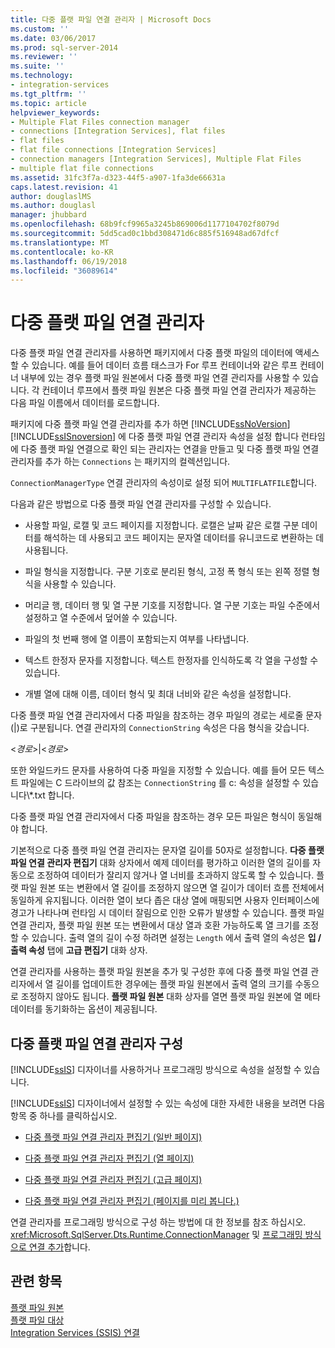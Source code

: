 ```yaml
---
title: 다중 플랫 파일 연결 관리자 | Microsoft Docs
ms.custom: ''
ms.date: 03/06/2017
ms.prod: sql-server-2014
ms.reviewer: ''
ms.suite: ''
ms.technology:
- integration-services
ms.tgt_pltfrm: ''
ms.topic: article
helpviewer_keywords:
- Multiple Flat Files connection manager
- connections [Integration Services], flat files
- flat files
- flat file connections [Integration Services]
- connection managers [Integration Services], Multiple Flat Files
- multiple flat file connections
ms.assetid: 31fc3f7a-d323-44f5-a907-1fa3de66631a
caps.latest.revision: 41
author: douglaslMS
ms.author: douglasl
manager: jhubbard
ms.openlocfilehash: 68b9fcf9965a3245b869006d1177104702f8079d
ms.sourcegitcommit: 5dd5cad0c1bbd308471d6c885f516948ad67dfcf
ms.translationtype: MT
ms.contentlocale: ko-KR
ms.lasthandoff: 06/19/2018
ms.locfileid: "36089614"
---
```

# <a name="multiple-flat-files-connection-manager"></a>다중 플랫 파일 연결 관리자
  다중 플랫 파일 연결 관리자를 사용하면 패키지에서 다중 플랫 파일의 데이터에 액세스할 수 있습니다. 예를 들어 데이터 흐름 태스크가 For 루프 컨테이너와 같은 루프 컨테이너 내부에 있는 경우 플랫 파일 원본에서 다중 플랫 파일 연결 관리자를 사용할 수 있습니다. 각 컨테이너 루프에서 플랫 파일 원본은 다중 플랫 파일 연결 관리자가 제공하는 다음 파일 이름에서 데이터를 로드합니다.  
  
 패키지에 다중 플랫 파일 연결 관리자를 추가 하면 [!INCLUDE[ssNoVersion](../../includes/ssnoversion-md.md)] [!INCLUDE[ssISnoversion](../../includes/ssisnoversion-md.md)] 에 다중 플랫 파일 연결 관리자 속성을 설정 합니다 런타임에 다중 플랫 파일 연결으로 확인 되는 관리자는 연결을 만들고 및 다중 플랫 파일 연결 관리자를 추가 하는 `Connections` 는 패키지의 컬렉션입니다.  
  
 `ConnectionManagerType` 연결 관리자의 속성이로 설정 되어 `MULTIFLATFILE`합니다.  
  
 다음과 같은 방법으로 다중 플랫 파일 연결 관리자를 구성할 수 있습니다.  
  
-   사용할 파일, 로캘 및 코드 페이지를 지정합니다. 로캘은 날짜 같은 로캘 구분 데이터를 해석하는 데 사용되고 코드 페이지는 문자열 데이터를 유니코드로 변환하는 데 사용됩니다.  
  
-   파일 형식을 지정합니다. 구분 기호로 분리된 형식, 고정 폭 형식 또는 왼쪽 정렬 형식을 사용할 수 있습니다.  
  
-   머리글 행, 데이터 행 및 열 구분 기호를 지정합니다. 열 구분 기호는 파일 수준에서 설정하고 열 수준에서 덮어쓸 수 있습니다.  
  
-   파일의 첫 번째 행에 열 이름이 포함되는지 여부를 나타냅니다.  
  
-   텍스트 한정자 문자를 지정합니다. 텍스트 한정자를 인식하도록 각 열을 구성할 수 있습니다.  
  
-   개별 열에 대해 이름, 데이터 형식 및 최대 너비와 같은 속성을 설정합니다.  
  
 다중 플랫 파일 연결 관리자에서 다중 파일을 참조하는 경우 파일의 경로는 세로줄 문자(|)로 구분됩니다. 연결 관리자의 `ConnectionString` 속성은 다음 형식을 갖습니다.  
  
 \<*경로*>|\<*경로*>  
  
 또한 와일드카드 문자를 사용하여 다중 파일을 지정할 수 있습니다. 예를 들어 모든 텍스트 파일에는 C 드라이브의 값 참조는 `ConnectionString` 를 c: 속성을 설정할 수 있습니다\\*.txt 합니다.  
  
 다중 플랫 파일 연결 관리자에서 다중 파일을 참조하는 경우 모든 파일은 형식이 동일해야 합니다.  
  
 기본적으로 다중 플랫 파일 연결 관리자는 문자열 길이를 50자로 설정합니다. **다중 플랫 파일 연결 관리자 편집기** 대화 상자에서 예제 데이터를 평가하고 이러한 열의 길이를 자동으로 조정하여 데이터가 잘리지 않거나 열 너비를 초과하지 않도록 할 수 있습니다. 플랫 파일 원본 또는 변환에서 열 길이를 조정하지 않으면 열 길이가 데이터 흐름 전체에서 동일하게 유지됩니다. 이러한 열이 보다 좁은 대상 열에 매핑되면 사용자 인터페이스에 경고가 나타나며 런타임 시 데이터 잘림으로 인한 오류가 발생할 수 있습니다. 플랫 파일 연결 관리자, 플랫 파일 원본 또는 변환에서 대상 열과 호환 가능하도록 열 크기를 조정할 수 있습니다. 출력 열의 길이 수정 하려면 설정는 `Length` 에서 출력 열의 속성은 **입 / 출력 속성** 탭에 **고급 편집기** 대화 상자.  
  
 연결 관리자를 사용하는 플랫 파일 원본을 추가 및 구성한 후에 다중 플랫 파일 연결 관리자에서 열 길이를 업데이트한 경우에는 플랫 파일 원본에서 출력 열의 크기를 수동으로 조정하지 않아도 됩니다. **플랫 파일 원본** 대화 상자를 열면 플랫 파일 원본에 열 메타데이터를 동기화하는 옵션이 제공됩니다.  
  
## <a name="configuration-of-the-multiple-flat-files-connection-manager"></a>다중 플랫 파일 연결 관리자 구성  
 [!INCLUDE[ssIS](../../includes/ssis-md.md)] 디자이너를 사용하거나 프로그래밍 방식으로 속성을 설정할 수 있습니다.  
  
 [!INCLUDE[ssIS](../../includes/ssis-md.md)] 디자이너에서 설정할 수 있는 속성에 대한 자세한 내용을 보려면 다음 항목 중 하나를 클릭하십시오.  
  
-   [다중 플랫 파일 연결 관리자 편집기 &#40;일반 페이지&#41;](../general-page-of-integration-services-designers-options.md)  
  
-   [다중 플랫 파일 연결 관리자 편집기 &#40;열 페이지&#41;](../multiple-flat-files-connection-manager-editor-columns-page.md)  
  
-   [다중 플랫 파일 연결 관리자 편집기 &#40;고급 페이지&#41;](../multiple-flat-files-connection-manager-editor-advanced-page.md)  
  
-   [다중 플랫 파일 연결 관리자 편집기 &#40;페이지를 미리 봅니다.&#41;](../multiple-flat-files-connection-manager-editor-preview-page.md)  
  
 연결 관리자를 프로그래밍 방식으로 구성 하는 방법에 대 한 정보를 참조 하십시오. <xref:Microsoft.SqlServer.Dts.Runtime.ConnectionManager> 및 [프로그래밍 방식으로 연결 추가](../building-packages-programmatically/adding-connections-programmatically.md)합니다.  
  
## <a name="see-also"></a>관련 항목  
 [플랫 파일 원본](../data-flow/flat-file-source.md)   
 [플랫 파일 대상](../data-flow/flat-file-destination.md)   
 [Integration Services &#40;SSIS&#41; 연결](integration-services-ssis-connections.md)  
  
  